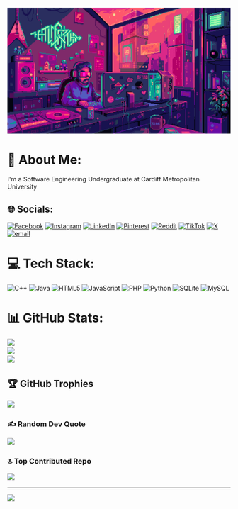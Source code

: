 ![Banner](https://raw.githubusercontent.com/Ubaid2116/Ubaid2116/main/github-ppic.gif)

# 💫 About Me:
I'm a Software Engineering Undergraduate at Cardiff Metropolitan University


## 🌐 Socials:
[![Facebook](https://img.shields.io/badge/Facebook-%231877F2.svg?logo=Facebook&logoColor=white)](https://facebook.com/https://www.facebook.com/sadeeshaloka.weerasekara.9?mibextid=ZbWKwL) [![Instagram](https://img.shields.io/badge/Instagram-%23E4405F.svg?logo=Instagram&logoColor=white)](https://instagram.com/https://www.instagram.com/.sxdeesh./profilecard/?igsh=MTVrYWtxZ2xvZTI3ZA==) [![LinkedIn](https://img.shields.io/badge/LinkedIn-%230077B5.svg?logo=linkedin&logoColor=white)](https://linkedin.com/in/www.linkedin.com/in/sadeesh-weerasekara-691a5633a) [![Pinterest](https://img.shields.io/badge/Pinterest-%23E60023.svg?logo=Pinterest&logoColor=white)](https://pinterest.com/Sadeesh) [![Reddit](https://img.shields.io/badge/Reddit-%23FF4500.svg?logo=Reddit&logoColor=white)](https://reddit.com/user/_sxdeesh_) [![TikTok](https://img.shields.io/badge/TikTok-%23000000.svg?logo=TikTok&logoColor=white)](https://tiktok.com/@_.sxdeesh._) [![X](https://img.shields.io/badge/X-black.svg?logo=X&logoColor=white)](https://x.com/Sadeeshaloka) [![email](https://img.shields.io/badge/Email-D14836?logo=gmail&logoColor=white)](mailto:sadeeshweerasekara@gmail.com) 

# 💻 Tech Stack:
![C++](https://img.shields.io/badge/c++-%2300599C.svg?style=flat&logo=c%2B%2B&logoColor=white) ![Java](https://img.shields.io/badge/java-%23ED8B00.svg?style=flat&logo=openjdk&logoColor=white) ![HTML5](https://img.shields.io/badge/html5-%23E34F26.svg?style=flat&logo=html5&logoColor=white) ![JavaScript](https://img.shields.io/badge/javascript-%23323330.svg?style=flat&logo=javascript&logoColor=%23F7DF1E) ![PHP](https://img.shields.io/badge/php-%23777BB4.svg?style=flat&logo=php&logoColor=white) ![Python](https://img.shields.io/badge/python-3670A0?style=flat&logo=python&logoColor=ffdd54) ![SQLite](https://img.shields.io/badge/sqlite-%2307405e.svg?style=flat&logo=sqlite&logoColor=white) ![MySQL](https://img.shields.io/badge/mysql-4479A1.svg?style=flat&logo=mysql&logoColor=white)
# 📊 GitHub Stats:
![](https://github-readme-stats.vercel.app/api?username=sxdeesh&theme=default&hide_border=true&include_all_commits=false&count_private=false)<br/>
![](https://nirzak-streak-stats.vercel.app/?user=sxdeesh&theme=default&hide_border=true)<br/>
![](https://github-readme-stats.vercel.app/api/top-langs/?username=sxdeesh&theme=default&hide_border=true&include_all_commits=false&count_private=false&layout=compact)

## 🏆 GitHub Trophies
![](https://github-profile-trophy.vercel.app/?username=sxdeesh&theme=dark&no-frame=false&no-bg=false&margin-w=4)

### ✍️ Random Dev Quote
![](https://quotes-github-readme.vercel.app/api?type=vetical&theme=radical)

### 🔝 Top Contributed Repo
![](https://github-contributor-stats.vercel.app/api?username=sxdeesh&limit=5&theme=dark&combine_all_yearly_contributions=true)

---
[![](https://visitcount.itsvg.in/api?id=sxdeesh&icon=0&color=2)](https://visitcount.itsvg.in)

<!-- Proudly created with GPRM ( https://gprm.itsvg.in ) -->
